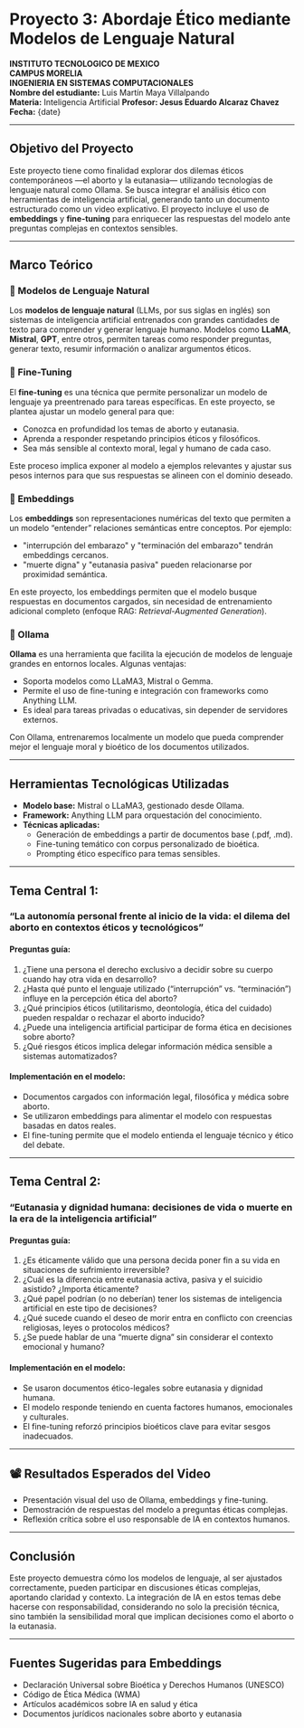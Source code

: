 # Proyecto 3: Abordaje Ético mediante Modelos de Lenguaje Natural

**INSTITUTO TECNOLOGICO DE MEXICO**  
**CAMPUS MORELIA**  
**INGENIERIA EN SISTEMAS COMPUTACIONALES**  
**Nombre del estudiante:** Luis Martín Maya Villalpando  
**Materia:** Inteligencia Artificial
**Profesor: Jesus Eduardo Alcaraz Chavez**
**Fecha:** {date}

---

## Objetivo del Proyecto

Este proyecto tiene como finalidad explorar dos dilemas éticos contemporáneos —el aborto y la eutanasia— utilizando tecnologías de lenguaje natural como Ollama. Se busca integrar el análisis ético con herramientas de inteligencia artificial, generando tanto un documento estructurado como un video explicativo. El proyecto incluye el uso de **embeddings** y **fine-tuning** para enriquecer las respuestas del modelo ante preguntas complejas en contextos sensibles.

---

## Marco Teórico

### 🔹 Modelos de Lenguaje Natural

Los **modelos de lenguaje natural** (LLMs, por sus siglas en inglés) son sistemas de inteligencia artificial entrenados con grandes cantidades de texto para comprender y generar lenguaje humano. Modelos como **LLaMA**, **Mistral**, **GPT**, entre otros, permiten tareas como responder preguntas, generar texto, resumir información o analizar argumentos éticos.

### 🔹 Fine-Tuning

El **fine-tuning** es una técnica que permite personalizar un modelo de lenguaje ya preentrenado para tareas específicas. En este proyecto, se plantea ajustar un modelo general para que:

- Conozca en profundidad los temas de aborto y eutanasia.
- Aprenda a responder respetando principios éticos y filosóficos.
- Sea más sensible al contexto moral, legal y humano de cada caso.

Este proceso implica exponer al modelo a ejemplos relevantes y ajustar sus pesos internos para que sus respuestas se alineen con el dominio deseado.

### 🔹 Embeddings

Los **embeddings** son representaciones numéricas del texto que permiten a un modelo “entender” relaciones semánticas entre conceptos. Por ejemplo:

- "interrupción del embarazo" y "terminación del embarazo" tendrán embeddings cercanos.
- "muerte digna" y "eutanasia pasiva" pueden relacionarse por proximidad semántica.

En este proyecto, los embeddings permiten que el modelo busque respuestas en documentos cargados, sin necesidad de entrenamiento adicional completo (enfoque RAG: _Retrieval-Augmented Generation_).

### 🔹 Ollama

**Ollama** es una herramienta que facilita la ejecución de modelos de lenguaje grandes en entornos locales. Algunas ventajas:

- Soporta modelos como LLaMA3, Mistral o Gemma.
- Permite el uso de fine-tuning e integración con frameworks como Anything LLM.
- Es ideal para tareas privadas o educativas, sin depender de servidores externos.

Con Ollama, entrenaremos localmente un modelo que pueda comprender mejor el lenguaje moral y bioético de los documentos utilizados.

---

## Herramientas Tecnológicas Utilizadas

- **Modelo base:** Mistral o LLaMA3, gestionado desde Ollama.
- **Framework:** Anything LLM para orquestación del conocimiento.
- **Técnicas aplicadas:**
  - Generación de embeddings a partir de documentos base (.pdf, .md).
  - Fine-tuning temático con corpus personalizado de bioética.
  - Prompting ético específico para temas sensibles.

---

## Tema Central 1:

### “La autonomía personal frente al inicio de la vida: el dilema del aborto en contextos éticos y tecnológicos”

#### Preguntas guía:

1. ¿Tiene una persona el derecho exclusivo a decidir sobre su cuerpo cuando hay otra vida en desarrollo?
2. ¿Hasta qué punto el lenguaje utilizado (“interrupción” vs. “terminación”) influye en la percepción ética del aborto?
3. ¿Qué principios éticos (utilitarismo, deontología, ética del cuidado) pueden respaldar o rechazar el aborto inducido?
4. ¿Puede una inteligencia artificial participar de forma ética en decisiones sobre aborto?
5. ¿Qué riesgos éticos implica delegar información médica sensible a sistemas automatizados?

#### Implementación en el modelo:

- Documentos cargados con información legal, filosófica y médica sobre aborto.
- Se utilizaron embeddings para alimentar el modelo con respuestas basadas en datos reales.
- El fine-tuning permite que el modelo entienda el lenguaje técnico y ético del debate.

---

## Tema Central 2:

### “Eutanasia y dignidad humana: decisiones de vida o muerte en la era de la inteligencia artificial”

#### Preguntas guía:

1. ¿Es éticamente válido que una persona decida poner fin a su vida en situaciones de sufrimiento irreversible?
2. ¿Cuál es la diferencia entre eutanasia activa, pasiva y el suicidio asistido? ¿Importa éticamente?
3. ¿Qué papel podrían (o no deberían) tener los sistemas de inteligencia artificial en este tipo de decisiones?
4. ¿Qué sucede cuando el deseo de morir entra en conflicto con creencias religiosas, leyes o protocolos médicos?
5. ¿Se puede hablar de una “muerte digna” sin considerar el contexto emocional y humano?

#### Implementación en el modelo:

- Se usaron documentos ético-legales sobre eutanasia y dignidad humana.
- El modelo responde teniendo en cuenta factores humanos, emocionales y culturales.
- El fine-tuning reforzó principios bioéticos clave para evitar sesgos inadecuados.

---

## 📽️ Resultados Esperados del Video

- Presentación visual del uso de Ollama, embeddings y fine-tuning.
- Demostración de respuestas del modelo a preguntas éticas complejas.
- Reflexión crítica sobre el uso responsable de IA en contextos humanos.

---

## Conclusión

Este proyecto demuestra cómo los modelos de lenguaje, al ser ajustados correctamente, pueden participar en discusiones éticas complejas, aportando claridad y contexto. La integración de IA en estos temas debe hacerse con responsabilidad, considerando no solo la precisión técnica, sino también la sensibilidad moral que implican decisiones como el aborto o la eutanasia.

---

## Fuentes Sugeridas para Embeddings

- Declaración Universal sobre Bioética y Derechos Humanos (UNESCO)
- Código de Ética Médica (WMA)
- Artículos académicos sobre IA en salud y ética
- Documentos jurídicos nacionales sobre aborto y eutanasia
